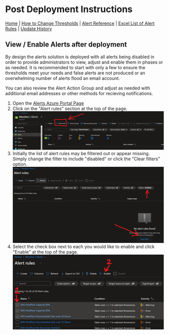 # Post Deployment Instructions

[Home](./readme.md) | [How to Change Thresholds](./ChangeAlertThreshold.md) | [Alert Reference](./AlertReference.md) | [Excel List of Alert Rules](./references/alerts.xlsx) | [Update History](./UpdateHistory.md)

## View / Enable Alerts after deployment

By design the alerts solution is deployed with all alerts being disabled in order to provide administrators to view, adjust and enable them in phases or as needed. It is recommended to start with only a few to ensure the thresholds meet your needs and false alerts are not produced or an overwhelming number of alerts flood an email account. 

You can also review the Alert Action Group and adjust as needed with additional email addresses or other methods for recieving notifications.  

1. Open the [Alerts Azure Portal Page](https://portal.azure.com/#blade/Microsoft_Azure_Monitoring/AzureMonitoringBrowseBlade/alertsV2)  
2. Click on the "Alert rules" section at the top of the page.  
![Screenshot](./images/AVDAlerts-AlertRules.jpg)  
3. Initially the list of alert rules may be filtered out or appear missing.  Simply change the filter to include "disabled" or click the "Clear filters" option.  
![Screenshot](./images/AVDAlerts-AlertRulesFilter.jpg)  
4. Select the check box next to each you would like to enable and click "Enable" at the top of the page.  
![Screenshot](./images/AVDAlerts-AlertRulesEnable.jpg)  